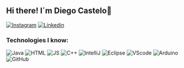 ## Hi there! I´m Diego Castelo👋

[![Instagram](https://img.shields.io/badge/__diegocastelo-E4405F?style=for-the-badge&logo=instagram&logoColor=white)](https://www.instagram.com/_diegocastelo/)
[![Linkedin](https://img.shields.io/badge/DiegoCastelo-0077B5?style=for-the-badge&logo=linkedin&logoColor=white)](https://www.linkedin.com/in/diego-castelo-180957249/)

### Technologies I know:

![Java](https://img.shields.io/badge/Java-ED8B00?style=for-the-badge&logo=java&logoColor=white)
![HTML](https://img.shields.io/badge/HTML5-E34F26?style=for-the-badge&logo=html5&logoColor=white)
![JS](https://img.shields.io/badge/JavaScript-F7DF1E?style=for-the-badge&logo=javascript&logoColor=black)
![C++](https://img.shields.io/badge/C%2B%2B-00599C?style=for-the-badge&logo=c%2B%2B&logoColor=white)
![IntelliJ](https://img.shields.io/badge/IntelliJ_IDEA-000000.svg?style=for-the-badge&logo=intellij-idea&logoColor=white)
![Eclipse](https://img.shields.io/badge/Eclipse-2C2255?style=for-the-badge&logo=eclipse&logoColor=white)
![VScode](https://img.shields.io/badge/Visual_Studio_Code-0078D4?style=for-the-badge&logo=visual%20studio%20code&logoColor=white)
![Arduino](https://img.shields.io/badge/Arduino_IDE-00979D?style=for-the-badge&logo=arduino&logoColor=white)
![GitHub](https://img.shields.io/badge/GitHub-100000?style=for-the-badge&logo=github&logoColor=white)
